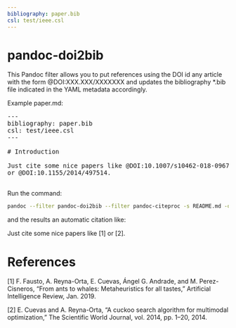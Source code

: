 ```yaml
---
bibliography: paper.bib
csl: test/ieee.csl
---
```


# pandoc-doi2bib

This Pandoc filter allows you to put references using the DOI id any article with the form \@DOI:XXX.XXX/XXXXXXX and updates the bibliography *.bib file indicated in the YAML metadata accordingly.

Example paper.md:

<pre>
---
bibliography: paper.bib
csl: test/ieee.csl
---

# Introduction

Just cite some nice papers like @DOI:10.1007/s10462-018-09676-2
or @DOI:10.1155/2014/497514.

</pre>

Run the command:

~~~sh
pandoc --filter pandoc-doi2bib --filter pandoc-citeproc -s README.md -o README.pdf
~~~

and the results an automatic citation like:

Just cite some nice papers like [1] or [2].

# References

[1] F. Fausto, A. Reyna-Orta, E. Cuevas, Ángel G. Andrade, and M. Perez-Cisneros, “From ants to whales: Metaheuristics for all tastes,” Artificial Intelligence Review, Jan. 2019.

[2] E. Cuevas and A. Reyna-Orta, “A cuckoo search algorithm for multimodal optimization,” The Scientific World Journal, vol. 2014, pp. 1–20, 2014.

